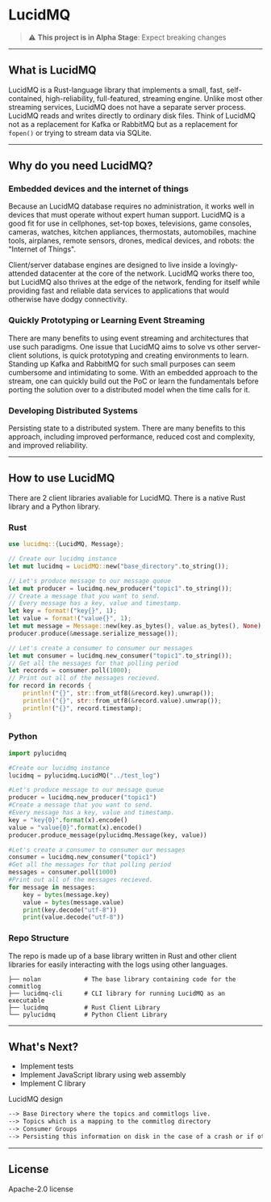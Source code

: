 # LucidMQ

> :warning: **This project is in Alpha Stage**: Expect breaking changes

---

## What is LucidMQ

LucidMQ is a Rust-language library that implements a small, fast, self-contained, high-reliability, full-featured, streaming engine. Unlike most other streaming services, LucidMQ does not have a separate server process. LucidMQ reads and writes directly to ordinary disk files. Think of LucidMQ not as a replacement for Kafka or RabbitMQ but as a replacement for `fopen()` or trying to stream data via SQLite.

---

## Why do you need LucidMQ?

### Embedded devices and the internet of things

Because an LucidMQ database requires no administration, it works well in devices that must operate without expert human support. LucidMQ is a good fit for use in cellphones, set-top boxes, televisions, game consoles, cameras, watches, kitchen appliances, thermostats, automobiles, machine tools, airplanes, remote sensors, drones, medical devices, and robots: the "Internet of Things".

Client/server database engines are designed to live inside a lovingly-attended datacenter at the core of the network. LucidMQ works there too, but LucidMQ also thrives at the edge of the network, fending for itself while providing fast and reliable data services to applications that would otherwise have dodgy connectivity.

### Quickly Prototyping or Learning Event Streaming

There are many benefits to using event streaming and architectures that use such paradigms. One issue that LucidMQ aims to solve vs other server-client solutions, is quick prototyping and creating environments to learn. Standing up Kafka and RabbitMQ for such small purposes can seem cumbersome and intimidating to some. With an embedded approach to the stream, one can quickly build out the PoC or learn the fundamentals before porting the solution over to a distributed model when the time calls for it.

### Developing Distributed Systems

Persisting state to a distributed system. There are many benefits to this approach, including improved performance, reduced cost and complexity, and improved reliability.

---

## How to use LucidMQ

There are 2 client libraries avaliable for LucidMQ. There is a native Rust library and a Python library.

### Rust

```Rust
use lucidmq::{LucidMQ, Message};

// Create our lucidmq instance
let mut lucidmq = LucidMQ::new("base_directory".to_string());

// Let's produce message to our message queue
let mut producer = lucidmq.new_producer("topic1".to_string());
// Create a message that you want to send.
// Every message has a key, value and timestamp.
let key = format!("key{}", 1);
let value = format!("value{}", 1);
let mut message = Message::new(key.as_bytes(), value.as_bytes(), None); 
producer.produce(&message.serialize_message());

// Let's create a consumer to consumer our messages
let mut consumer = lucidmq.new_consumer("topic1".to_string());
// Get all the messages for that polling period
let records = consumer.poll(1000);
// Print out all of the messages recieved.
for record in records {
    println!("{}", str::from_utf8(&record.key).unwrap());
    println!("{}", str::from_utf8(&record.value).unwrap());
    println!("{}", record.timestamp);
}
```

### Python

```python
import pylucidmq

#Create our lucidmq instance
lucidmq = pylucidmq.LucidMQ("../test_log")

#Let's produce message to our message queue
producer = lucidmq.new_producer("topic1")
#Create a message that you want to send.
#Every message has a key, value and timestamp.
key = "key{0}".format(x).encode()
value = "value{0}".format(x).encode()
producer.produce_message(pylucidmq.Message(key, value))

#Let's create a consumer to consumer our messages
consumer = lucidmq.new_consumer("topic1")
#Get all the messages for that polling period
messages = consumer.poll(1000)
#Print out all of the messages recieved.
for message in messages:
    key = bytes(message.key)
    value = bytes(message.value)
    print(key.decode("utf-8"))
    print(value.decode("utf-8"))
```

### Repo Structure

The repo is made up of a base library written in Rust and other client libraries for easily interacting with the logs using other languages.

    ├── nolan            # The base library containing code for the commitlog
    ├── lucidmq-cli      # CLI library for running LucidMQ as an executable
    ├── lucidmq          # Rust Client Library
    └── pylucidmq        # Python Client Library

---

## What's Next?

- Implement tests
- Implement JavaScript library using web assembly
- Implement C library

LucidMQ design

```txt
--> Base Directory where the topics and commitlogs live.
--> Topics which is a mapping to the commitlog directory
--> Consumer Groups
--> Persisting this information on disk in the case of a crash or if other processes need to interact.
```

---

## License

Apache-2.0 license
